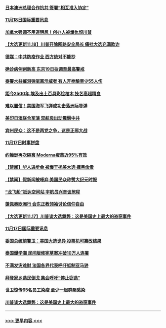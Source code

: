 #### [日本澳洲总理合作抗共 签署“相互准入协定”](../pages/prog202/a102989898.md?t=11182202) 
#### [11月18日国际重要讯息](../pages/prog202/a102989887.md?t=11182202) 
#### [加拿大强调不用道明尼！创办人被爆仇恨川普](../pages/prog202/a102989867.md?t=11182202) 
#### [【大选更新11.18】川普开除网路安全局长 痛批大选充满欺诈](../pages/prog202/a102989464.md?t=11182202) 
#### [德媒：中共防疫作业 西方绝对不能抄](../pages/prog202/a102989777.md?t=11182202) 
#### [确诊病例创新高 东京19日拟调至最高警戒](../pages/prog202/a102989754.md?t=11182202) 
#### [泰警水柱催泪弹驱离示威者 有人开枪酿至少55人伤](../pages/prog202/a102989660.md?t=11182202) 
#### [距今2500年 埃及出土百具彩绘棺木 技艺高超精良](../pages/prog202/a102989686.md?t=11182202) 
#### [难以置信！美国海军飞弹成功击落洲际导弹](../pages/prog202/a102989627.md?t=11182202) 
#### [美印日澳联合军演 双航母出动震慑中共](../pages/prog202/a102989615.md?t=11182202) 
#### [宾州民众：这不是两党之争，这是正邪大战](../pages/prog202/a102989540.md?t=11182202) 
#### [11月17日时事拼盘](../pages/prog202/a102989442.md?t=11182202) 
#### [约翰逊再次隔离 Moderna疫苗近95%有效](../pages/prog202/a102989284.md?t=11182202) 
#### [【禁闻】华人进步会 被爆干扰美大选 撑黑命贵](../pages/prog202/a102989375.md?t=11182202) 
#### [【禁闻】假新闻被唾弃 美国民众称赞大纪元时报](../pages/prog202/a102989367.md?t=11182202) 
#### [“龙飞船”抵达空间站 宇航员兴奋谈旅程](../pages/prog202/a102989363.md?t=11182202) 
#### [蓬佩奥欧洲行 会东正教领袖讨论信仰自由](../pages/prog202/a102989274.md?t=11182202) 
#### [【大选更新11.17】川普谈大选舞弊：这是美国史上最大的盗窃事件](../pages/prog202/a102988684.md?t=11182202) 
#### [11月17日国际重要讯息](../pages/prog202/a102989099.md?t=11182202) 
#### [委国总统前警卫：美国大选诡异 投票机可篡改结果](../pages/prog202/a102989007.md?t=11182202) 
#### [泰国爆学潮 民间版修宪草案冲破10万人连署](../pages/prog202/a102988890.md?t=11182202) 
#### [不满发灾难财 法国各界代表呼吁抵制亚马逊](../pages/prog202/a102988839.md?t=11182202) 
#### [拜登家乡选民倒戈 集会呼吁“停止窃选”](../pages/prog202/a102988844.md?t=11182202) 
#### [世卫惊传65名员工染疫 至少一起群聚感染](../pages/prog202/a102988795.md?t=11182202) 
#### [川普谈大选舞弊：这是美国史上最大的盗窃事件](../pages/prog202/a102988775.md?t=11182202) 

----
#### [ >>> 更早内容 <<< ](../indexes/prog202-earlier.md)
